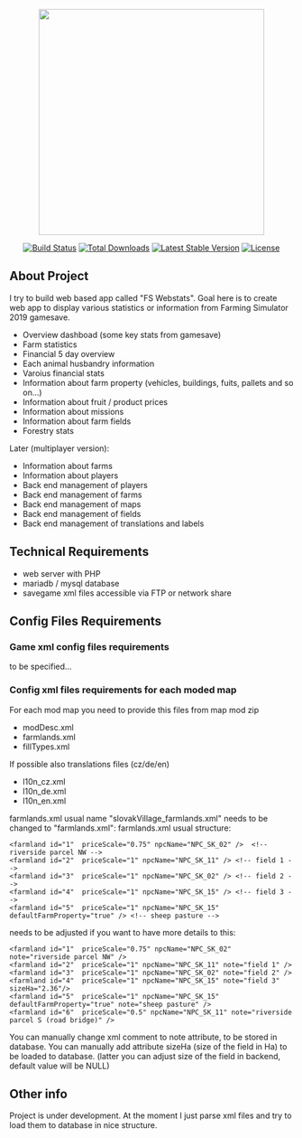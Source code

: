 <p align="center"><a href="https://laravel.com" target="_blank"><img src="https://raw.githubusercontent.com/laravel/art/master/logo-lockup/5%20SVG/2%20CMYK/1%20Full%20Color/laravel-logolockup-cmyk-red.svg" width="400"></a></p>

<p align="center">
<a href="https://travis-ci.org/laravel/framework"><img src="https://travis-ci.org/laravel/framework.svg" alt="Build Status"></a>
<a href="https://packagist.org/packages/laravel/framework"><img src="https://img.shields.io/packagist/dt/laravel/framework" alt="Total Downloads"></a>
<a href="https://packagist.org/packages/laravel/framework"><img src="https://img.shields.io/packagist/v/laravel/framework" alt="Latest Stable Version"></a>
<a href="https://packagist.org/packages/laravel/framework"><img src="https://img.shields.io/packagist/l/laravel/framework" alt="License"></a>
</p>

## About Project

I try to build web based app called "FS Webstats". Goal here is to create web app to display various statistics or information from Farming Simulator 2019 gamesave.

- Overview dashboad (some key stats from gamesave)
- Farm statistics
- Financial 5 day overview
- Each animal husbandry information
- Varoius financial stats
- Information about farm property (vehicles, buildings, fuits, pallets and so on...)
- Information about fruit / product prices
- Information about missions
- Information about farm fields
- Forestry stats

Later (multiplayer version):

- Information about farms
- Information about players
- Back end management of players
- Back end management of farms
- Back end management of maps
- Back end management of fields
- Back end management of translations and labels

## Technical Requirements

- web server with PHP
- mariadb / mysql database
- savegame xml files accessible via FTP or network share

## Config Files Requirements

### Game xml config files requirements

to be specified...

### Config xml files requirements for each moded map 

For each mod map you need to provide this files from map mod zip

- modDesc.xml
- farmlands.xml
- fillTypes.xml

If possible also translations files (cz/de/en)

- l10n_cz.xml
- l10n_de.xml
- l10n_en.xml

farmlands.xml usual name "slovakVillage_farmlands.xml" needs to be changed to "farmlands.xml":
farmlands.xml usual structure:

```
<farmland id="1"  priceScale="0.75" npcName="NPC_SK_02" />	<!-- riverside parcel NW -->
<farmland id="2"  priceScale="1" npcName="NPC_SK_11" /> <!-- field 1 -->
<farmland id="3"  priceScale="1" npcName="NPC_SK_02" /> <!-- field 2 -->
<farmland id="4"  priceScale="1" npcName="NPC_SK_15" /> <!-- field 3 -->
<farmland id="5"  priceScale="1" npcName="NPC_SK_15" defaultFarmProperty="true" /> <!-- sheep pasture -->	
```

needs to be adjusted if you want to have more details to this:

```
<farmland id="1"  priceScale="0.75" npcName="NPC_SK_02" note="riverside parcel NW" />
<farmland id="2"  priceScale="1" npcName="NPC_SK_11" note="field 1" />
<farmland id="3"  priceScale="1" npcName="NPC_SK_02" note="field 2" />
<farmland id="4"  priceScale="1" npcName="NPC_SK_15" note="field 3" sizeHa="2.36"/>
<farmland id="5"  priceScale="1" npcName="NPC_SK_15" defaultFarmProperty="true" note="sheep pasture" />
<farmland id="6"  priceScale="0.5" npcName="NPC_SK_11" note="riverside parcel S (road bridge)" />	
```

You can manually change xml comment to note attribute, to be stored in database.
You can manually add attribute sizeHa (size of the field in Ha) to be loaded to database. (latter you can adjust size of the field in backend, default value will be NULL)

## Other info

Project is under development. At the moment I just parse xml files and try to load them to database in nice structure.